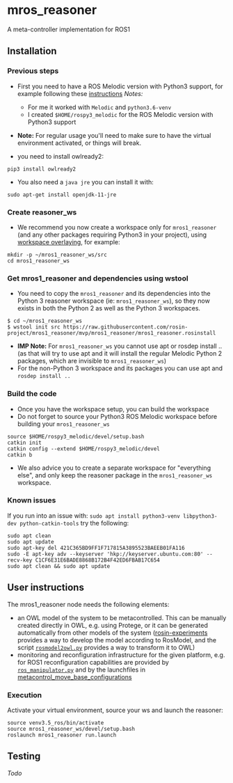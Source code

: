 # mros_reasoner
A meta-controller implementation for ROS1

## Installation

### Previous steps

- First you need to have a ROS Melodic version with Python3 support, for example following these [instructions](https://answers.ros.org/question/237613/how-to-define-ros-kinetic-to-use-python3-instead-of-python27/?answer=331009#post-id-331009)
_Notes:_
  - For me it worked with `Melodic` and `python3.6-venv`
  - I created `$HOME/rospy3_melodic` for the ROS Melodic version with Python3 support

- **Note:** For regular usage you'll need to make sure to have the virtual environment activated, or things will break.

- you need to install owlready2:
```
pip3 install owlready2
```
- You also need a `java jre` you can install it with:
```
sudo apt-get install openjdk-11-jre
```
### Create reasoner_ws

- We recommend you now create a workspace only for `mros1_reasoner` (and any other packages requiring Python3 in your project), using [workspace overlaying](http://wiki.ros.org/catkin/Tutorials/workspace_overlaying), for example:
```
mkdir -p ~/mros1_reasoner_ws/src
cd mros1_reasoner_ws
```

### Get mros1_reasoner and dependencies using wstool

- You need to copy the `mros1_reasoner` and its dependencies into the Python 3 reasoner workspace (ie: `mros1_reasoner_ws`), so they now exists in both the Python 2 as well as the Python 3 workspaces.

```
$ cd ~/mros1_reasoner_ws
$ wstool init src https://raw.githubusercontent.com/rosin-project/mros1_reasoner/mvp/mros1_reasoner/mros1_reasoner.rosinstall
```

- **IMP Note:** For `mros1_reasoner_ws` you cannot use apt or rosdep install .. (as that will try to use apt and it will install the regular Melodic Python 2 packages, which are invisible to `mros1_reasoner_ws`)
- For the non-Python 3 workspace and its packages you can use apt and `rosdep install ..`

### Build the code

- Once you have the workspace setup, you can build the workspace
- Do not forget to source your Python3 ROS Melodic workspace before building your `mros1_reasoner_ws`
```
source $HOME/rospy3_melodic/devel/setup.bash
catkin init
catkin config --extend $HOME/rospy3_melodic/devel
catkin b
```
- We also advice you to create a separate workspace for "everything else", and only keep the reasoner package in the `mros1_reasoner_ws` workspace.


### Known issues
If you run into an issue with:
`sudo apt install python3-venv libpython3-dev python-catkin-tools`
try the following:
```
sudo apt clean
sudo apt update
sudo apt-key del 421C365BD9FF1F717815A3895523BAEEB01FA116
sudo -E apt-key adv --keyserver 'hkp://keyserver.ubuntu.com:80' --recv-key C1CF6E31E6BADE8868B172B4F42ED6FBAB17C654
sudo apt clean && sudo apt update
```

## User instructions
The mros1_reasoner node needs the following elements:
- an OWL model of the system to be metacontrolled. This can be manually created directly in OWL, e.g. using Protege, or it can be generated automatically from other models of the system ([rosin-experiments](https://github.com/rosin-project/rosin-experiments) provides a way to develop the model according to RosModel, and the script [`rosmodel2owl.py`](https://github.com/tud-cor/mc_mros_reasoner/blob/master/mros1_reasoner/scripts/rosmodel2owl.py) provides a way to transform it to OWL)
- monitoring and reconfiguration infrastructure for the given platform, e.g. for ROS1 reconfiguration capabilities are provided by [`ros_manipulator.py`](https://github.com/rosin-project/metacontrol_sim/blob/master/scripts/rosgraph_manipulator.py) and by the launchfiles in [metacontrol_move_base_configurations](https://github.com/rosin-project/metacontrol_move_base_configurations)

### Execution
Activate your virtual environment, source your ws and launch the reasoner:
```
source venv3.5_ros/bin/activate
source mros1_reasoner_ws/devel/setup.bash
roslaunch mros1_reasoner run.launch
```

## Testing
_Todo_
